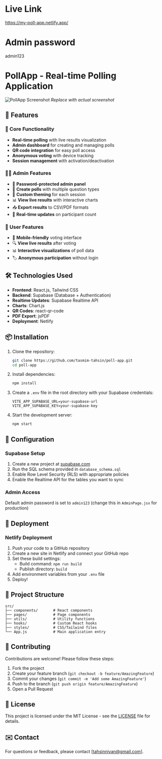 # Live Link

https://my-poll-app.netlify.app/

# Admin password
admin123

# PollApp - Real-time Polling Application

![PollApp Screenshot](./screenshot.png) *Replace with actual screenshot*

## 🚀 Features

### 🎯 Core Functionality
- **Real-time polling** with live results visualization
- **Admin dashboard** for creating and managing polls
- **QR code integration** for easy poll access
- **Anonymous voting** with device tracking
- **Session management** with activation/deactivation

### 👨‍💻 Admin Features
- 🔐 **Password-protected admin panel**
- 📝 **Create polls** with multiple question types
- 🎨 **Custom theming** for each session
- 📊 **View live results** with interactive charts
- 📥 **Export results** to CSV/PDF formats
- 🔄 **Real-time updates** on participant count

### 👥 User Features
- 📱 **Mobile-friendly** voting interface
- 🔍 **View live results** after voting
- 📊 **Interactive visualizations** of poll data
- 🏷 **Anonymous participation** without login

## 🛠 Technologies Used

- **Frontend**: React.js, Tailwind CSS
- **Backend**: Supabase (Database + Authentication)
- **Realtime Updates**: Supabase Realtime API
- **Charts**: Chart.js
- **QR Codes**: react-qr-code
- **PDF Export**: jsPDF
- **Deployment**: Netlify

## 📦 Installation

1. Clone the repository:
   ```bash
   git clone https://github.com/tasmim-tahsin/poll-app.git
   cd poll-app
   ```

2. Install dependencies:
   ```bash
   npm install
   ```

3. Create a `.env` file in the root directory with your Supabase credentials:
   ```env
   VITE_APP_SUPABASE_URL=your-supabase-url
   VITE_APP_SUPABASE_KEY=your-supabase-key
   ```

4. Start the development server:
   ```bash
   npm start
   ```

## 🔧 Configuration

### Supabase Setup
1. Create a new project at [supabase.com](https://supabase.com)
2. Run the SQL schema provided in `database_schema.sql`
3. Enable Row Level Security (RLS) with appropriate policies
4. Enable the Realtime API for the tables you want to sync

### Admin Access
Default admin password is set to `admin123` (change this in `AdminPage.jsx` for production)

## 🚀 Deployment

### Netlify Deployment
1. Push your code to a GitHub repository
2. Create a new site in Netlify and connect your GitHub repo
3. Set these build settings:
   - Build command: `npm run build`
   - Publish directory: `build`
4. Add environment variables from your `.env` file
5. Deploy!

## 📂 Project Structure

```
src/
├── components/       # React components
├── pages/            # Page components
├── utils/            # Utility functions
├── hooks/            # Custom React hooks
├── styles/           # CSS/Tailwind files
└── App.js            # Main application entry
```

## 🤝 Contributing

Contributions are welcome! Please follow these steps:

1. Fork the project
2. Create your feature branch (`git checkout -b feature/AmazingFeature`)
3. Commit your changes (`git commit -m 'Add some AmazingFeature'`)
4. Push to the branch (`git push origin feature/AmazingFeature`)
5. Open a Pull Request

## 📄 License

This project is licensed under the MIT License - see the [LICENSE](LICENSE) file for details.

## ✉️ Contact

For questions or feedback, please contact [tahsinniyan@gmail.com].
